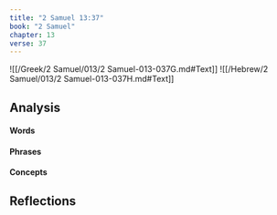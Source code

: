 ```yaml
---
title: "2 Samuel 13:37"
book: "2 Samuel"
chapter: 13
verse: 37
---
```

![[/Greek/2 Samuel/013/2 Samuel-013-037G.md#Text]]
![[/Hebrew/2 Samuel/013/2 Samuel-013-037H.md#Text]]

## Analysis

#### Words

#### Phrases

#### Concepts

## Reflections
